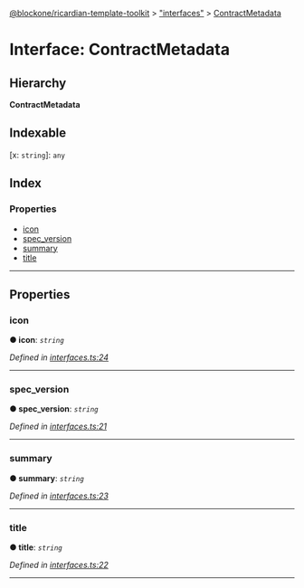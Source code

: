 [@blockone/ricardian-template-toolkit](../README.md) > ["interfaces"](../modules/_interfaces_.md) > [ContractMetadata](../interfaces/_interfaces_.contractmetadata.md)

# Interface: ContractMetadata

## Hierarchy

**ContractMetadata**

## Indexable

\[x: `string`\]:&nbsp;`any`
## Index

### Properties

* [icon](_interfaces_.contractmetadata.md#icon)
* [spec_version](_interfaces_.contractmetadata.md#spec_version)
* [summary](_interfaces_.contractmetadata.md#summary)
* [title](_interfaces_.contractmetadata.md#title)

---

## Properties

<a id="icon"></a>

###  icon

**● icon**: *`string`*

*Defined in [interfaces.ts:24](https://github.com/EOSIO/contract-template-toolkit/blob/a1752bb/src/interfaces.ts#L24)*

___
<a id="spec_version"></a>

###  spec_version

**● spec_version**: *`string`*

*Defined in [interfaces.ts:21](https://github.com/EOSIO/contract-template-toolkit/blob/a1752bb/src/interfaces.ts#L21)*

___
<a id="summary"></a>

###  summary

**● summary**: *`string`*

*Defined in [interfaces.ts:23](https://github.com/EOSIO/contract-template-toolkit/blob/a1752bb/src/interfaces.ts#L23)*

___
<a id="title"></a>

###  title

**● title**: *`string`*

*Defined in [interfaces.ts:22](https://github.com/EOSIO/contract-template-toolkit/blob/a1752bb/src/interfaces.ts#L22)*

___

